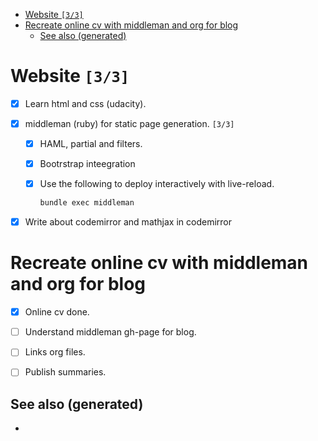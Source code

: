 - [Website <code>[3/3]</code>](#orgfcd6e32)
- [Recreate online cv with middleman and org for blog](#orgcf6e706)
  - [See also (generated)](#org65392b9)



<a id="orgfcd6e32"></a>

# Website <code>[3/3]</code>

-   [X] Learn html and css (udacity).
-   [X] middleman (ruby) for static page generation. <code>[3/3]</code>
    -   [X] HAML, partial and filters.
    -   [X] Bootrstrap inteegration
    -   [X] Use the following to deploy interactively with live-reload.
        
        ```sh
        bundle exec middleman
        ```

-   [X] Write about codemirror and mathjax in codemirror


<a id="orgcf6e706"></a>

# Recreate online cv with middleman and org for blog

-   [X] Online cv done.
-   [ ] Understand middleman gh-page for blog.
-   [ ] Links org files.
-   [ ] Publish summaries.


<a id="org65392b9"></a>

## See also (generated)

-
